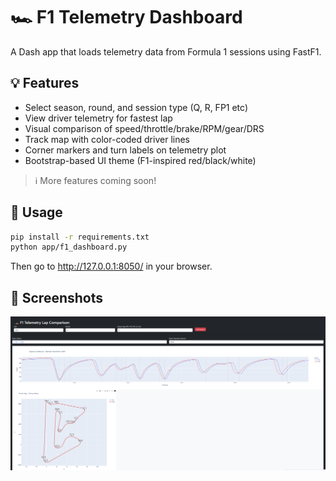 # 🏎️ F1 Telemetry Dashboard

A Dash app that loads telemetry data from Formula 1 sessions using FastF1.

## 💡 Features
- Select season, round, and session type (Q, R, FP1 etc)
- View driver telemetry for fastest lap
- Visual comparison of speed/throttle/brake/RPM/gear/DRS
- Track map with color-coded driver lines
- Corner markers and turn labels on telemetry plot
- Bootstrap-based UI theme (F1-inspired red/black/white)

> ℹ️ More features coming soon!

## 🚀 Usage

```bash
pip install -r requirements.txt
python app/f1_dashboard.py
```

Then go to http://127.0.0.1:8050/ in your browser.

## 📸 Screenshots

![F1 Dashboard Screenshot](assets/UI.png)
